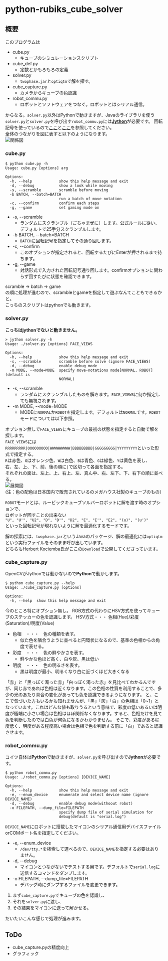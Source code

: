 python-rubiks\_cube\_solver
====

## 概要 ##
このプログラムは

 - cube.py
   - キューブのシミュレーションスクリプト
 - cube_def.py
   - 定数とかもろもろの定義
 - solver.py
   - `twophase.jar`と`optiqtm`で解を探す。
 - cube_capture.py
   - カメラからキューブの色認識
 - robot_commu.py
   - ロボットとソフトウェアをつなぐ。ロボットとはシリアル通信。

からなる。`solver.py`以外はPythonで動きますが、Javaのライブラリを使う`solver.py`と`solver.py`を呼び出す`robot_commu.py`には[__Jython__](http://www.jython.org/)が必要です。
回転記号を使っているので[ここ](http://www.planet-puzzle.com/cubekaiten.html)と[ここ](http://www.planet-puzzle.com/cube-shift.html)を参照してください。  
全体のつながりを図に表すと以下のようになります。  
![関係図](https://github.com/pheehs/python-rubiks_cube_solver/raw/twophase/relationship.png "関係図")  

### cube.py ###

    $ python cube.py -h
    Usage: cube.py [options] arg  
    
    Options:  
      -h, --help            show this help message and exit  
      -d, --debug           show a look while moving  
      -s, --scramble        scramble before moving  
      -b BATCH, --batch=BATCH  
                            run a batch of move notation  
      -c, --confirm         confirm each steps  
      -g, --game            set gaming mode on  

 * -s, --scramble
   * ランダムにスクランブル（ごちゃまぜに）します。公式ルールに従い、デフォルトで25手分スクランブルします。
 * -b BATCH, --batch=BATCH
   * `BATCH`に回転記号を指定してその通り回します。
 * -c, --confirm
   * このオプションが指定されると、回転するたびにEnterが押されるまで待ちます。
 * -g, --game
   * 対話形式で入力された回転記号通り回します。confirmオプションに関わらず回すたびに状態を確認できます。

scramble -> batch -> game  
の順に処理が進むので、scrambleとgameを指定して遊ぶなんてこともできるかと。  
こっちのスクリプトはpythonでも動きます。

### solver.py ###
**こっちはjythonでないと動きません。**

    > jython solver.py -h
    Usage: ./solver.py [options] FACE_VIEWS
    
    Options:
      -h, --help            show this help message and exit
      -s, --scramble        scramble before solve (ignore FACE_VIEWS)
      -d, --debug           enable debug mode
      -m MODE, --mode=MODE  specify move-notations mode[NORMAL, ROBOT] (default is
                            NORMAL)

 * -s, --scramble
   * ランダムにスクランブルしたものを解きます。`FACE_VIEWS`に何か指定しても無視されます。
 * -m MODE, --mode=MODE
   * MODEに`NORMAL`か`ROBOT`を指定します。デフォルトは`NORMAL`です。`ROBOT`モードについては以下参照。
   
オプション無しで`FACE_VIEWS`にキューブの最初の状態を指定すると自動で解を探します。  
`FACE_VIEWS`には`RRRRRRRRR|OOOOOOOOO|WWWWWWWWW|BBBBBBBBB|GGGGGGGGG|YYYYYYYYY`といった形式で指定する。  
`R`は赤色、`O`はオレンジ色、`W`は白色、`B`は青色、`G`は緑色、`Y`は黄色を表し、  
右、左、上、下、前、後の順に`|`で区切って各面を指定する。  
それぞれの面は、左上、上、右上、左、真ん中、右、左下、下、右下の順に並べる。  
![展開図](https://github.com/pheehs/python-rubiks_cube_solver/raw/twophase/tenkai-zu.jpg "展開図")  
(注：色の配色は日本国内で販売されているのメガハウス社製のキューブのもの）

`ROBOT`モードとは、ルービックキューブソルバーロボットに解を渡す時のオプションで、  
ロボットが回すことの出来ない  
`"U", "U'", "U2", "D", "D'", "D2", "E", "E'", "E2", "(u)", "(u')"`  
といった回転記号が現れないように解を最適化するモードです。

解の探索には、`twophase.jar`というJavaのパッケージ、解の最適化には`optiqtm`という実行ファイルをそのまま呼び出しています。  
どちらもHerbert Kociemba氏が[ここ](http://kociemba.org/cube.htm)の`Download`で公開してくださっています。

### cube_capture.py ###
OpenCVがJythonでは動かないので**Python**で動かします。

    $ python cube_capture.py --help
    Usage: ./cube_capture.py [options]
    
    Options:
      -h, --help  show this help message and exit

今のところ特にオプション無し。
RGB方式の代わりにHSV方式を使ってキューブのステッカーの色を認識します。
HSV方式・・・ 色相(Hue)/彩度(Saturation)/明度(Value)
 * 色相　・・・　色の種類を表す。
   * 似た色を隣合うように並べると円環状になるので、基準の色相からの角度で表せる。
 * 彩度　・・・　色の鮮やかさを表す。
   * 鮮やかな色ほど高く、白や灰、黒は低い
 * 明度　・・・　色の明るさを表す。
   * 黒は明度が最小、明るくなり白に近づくほど大きくなる

「赤」と「黒っぽく濁った赤」「白っぽく濁った赤」を見比べてわかるんですが、同じ赤であれば色相は近くなります。この色相の性質を利用することで、多少の光のあたり具合の変化があっても色を認識できるようになります。
と、ここで気づいた方もいるかも知れませんが、「黒」「灰」「白」の色相は「0~1」となっています。これはどんな値も取りうるという意味で、彩度の低いあるいは明度が極端に小さい場合は色相はほぼ関係なくなります。すると、色相だけを見て色を判断したのでは白色が何色になるかわかりません。
そこで、彩度がある程度低く、明度がある程度高い場合は色相で色を判断する前に「白」であると認識させます。

### robot_commu.py ###
コイツ自体は**Python**で動きますが、`solver.py`を呼び出すので**Jython**が必要です。

    $ python robot_commu.py
    Usage: ./robot_commu.py [options] [DEVICE_NAME]
    
    Options:
      -h, --help            show this help message and exit
      -e, --enum_device     enumerate and select device name (ignore DEVICE_NAME)
      -d, --debug           enable debug mode(withoout robot)
      -o FILEPATH, --dump_file=FILEPATH
                            specify dump file of serial simulation for
                            debug(default is "serial.log")

`DEVICE_NAME`にロボットに搭載したマイコンのシリアル通信用デバイスファイルorCOMポート名を指定してください。

 * -e, --enum_device
   * `/dev/tty.*`を検索して選べるので、`DEVICE_NAME`を指定する必要はありません。
 * -d, --debug
   * マイコンとつながないでテストする用です。デフォルトで`serial.log`に送信するコマンドをダンプします。
 * -o FILEPATH, --dump_file=FILEPATH
   * デバッグ時にダンプするファイルを変更できます。
   
1. まず`cube_capture.py`でキューブの色を認識し、
2. それを`solver.py`に渡し、
3. その結果をマイコンに送って解かせる。

だいたいこんな感じで処理が進みます。

## ToDo ##
 - cube_capture.pyの精度向上
 - グラフィック
